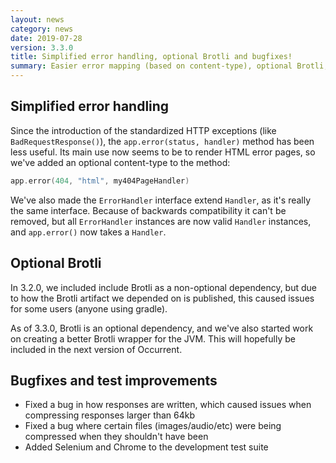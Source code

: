 ```yaml
---
layout: news
category: news
date: 2019-07-28
version: 3.3.0
title: Simplified error handling, optional Brotli and bugfixes!
summary: Easier error mapping (based on content-type), optional Brotli, and fixes for compression of large files.
---
```


## Simplified error handling

Since the introduction of the standardized HTTP exceptions (like `BadRequestResponse()`),
the `app.error(status, handler)` method has been less useful.
Its main use now seems to be to render HTML error pages, so we've added an optional content-type to the method:

```kotlin
app.error(404, "html", my404PageHandler)
```

We've also made the `ErrorHandler` interface extend `Handler`, as it's really the same interface.
Because of backwards compatibility it can't be removed, but all `ErrorHandler` instances
are now valid `Handler` instances, and `app.error()` now takes a `Handler`.

## Optional Brotli
In 3.2.0, we included include Brotli as a non-optional dependency, but due to how
the Brotli artifact we depended on is published, this caused issues for some users (anyone using gradle).

As of 3.3.0, Brotli is an optional dependency, and we've also started work on creating a better
Brotli wrapper for the JVM. This will hopefully be included in the next version of Occurrent.

## Bugfixes and test improvements

* Fixed a bug in how responses are written, which caused issues when compressing responses larger than 64kb
* Fixed a bug where certain files (images/audio/etc) were being compressed when they shouldn't have been
* Added Selenium and Chrome to the development test suite
